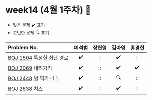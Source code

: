 
# week14 (4월 1주차) :pencil:

- 맞은 문제 :heavy_check_mark: 표기
- 고민한 문제 :mag: 표기


| Problem No.                                             |       이석범       | 장현영 |       김아영       | 홍경현 |
|:--------------------------------------------------------| :----------------: | :----------------: | :----------------:|:----------------: |
| [BOJ 1504](https://www.acmicpc.net/problem/1504) 특정한 최단 경로  |:heavy_check_mark:|::|:heavy_check_mark:|::|
| [BOJ 2069](https://www.acmicpc.net/problem/2096) 내려가기 |:heavy_check_mark:|::|:heavy_check_mark:|:heavy_check_mark:|
| [BOJ 2448](https://www.acmicpc.net/problem/2448) 별 찍기-11    |:heavy_check_mark:|::|:mag:|::|
| [BOJ 2638](https://www.acmicpc.net/problem/2638) 치즈    |:heavy_check_mark:|::|:heavy_check_mark:|::|
